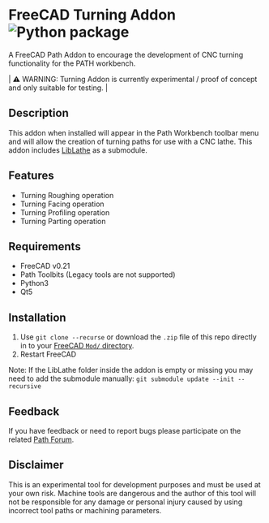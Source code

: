 # FreeCAD Turning Addon ![Python package](https://github.com/dubstar-04/FreeCAD_Turning_Addon/workflows/Python%20package/badge.svg?branch=master)
A FreeCAD Path Addon to encourage the development of CNC turning functionality for the PATH workbench.  

| :warning: WARNING: Turning Addon is currently experimental / proof of concept and only suitable for testing. |

## Description
This addon when installed will appear in the Path Workbench toolbar menu and will allow the creation of turning paths for use with a CNC lathe. This addon includes [LibLathe](https://github.com/dubstar-04/LibLathe) as a submodule. 

## Features
* Turning Roughing operation
* Turning Facing operation
* Turning Profiling operation
* Turning Parting operation

## Requirements
* FreeCAD v0.21
* Path Toolbits (Legacy tools are not supported)
* Python3  
* Qt5

## Installation
1. Use `git clone --recurse` or download the `.zip` file of this repo directly in to your [FreeCAD `Mod/` directory](https://www.freecadweb.org/wiki/Installing_more_workbenches).  
2. Restart FreeCAD 

Note: If the LibLathe folder inside the addon is empty or missing you may need to add the submodule manually: `git submodule update --init --recursive`

## Feedback  
If you have feedback or need to report bugs please participate on the related [Path Forum](https://forum.freecadweb.org/viewtopic.php?f=15&t=30563&start=0). 

## Disclaimer
This is an experimental tool for development purposes and must be used at your own risk. Machine tools are dangerous and the author of this tool will not be responsible for any damage or personal injury caused by using incorrect tool paths or machining parameters.
